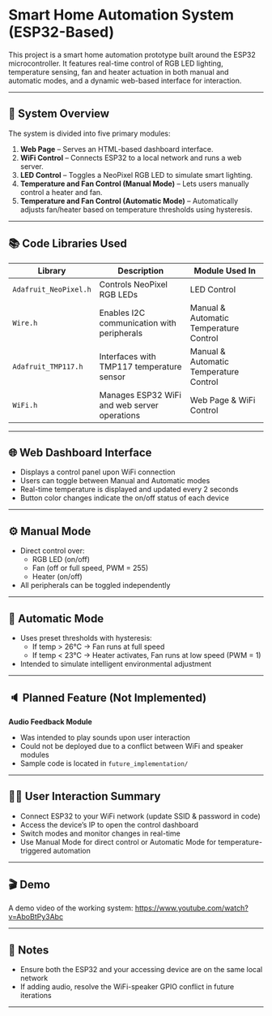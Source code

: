 # Smart Home Automation System (ESP32-Based)

This project is a smart home automation prototype built around the ESP32 microcontroller. It features real-time control of RGB LED lighting, temperature sensing, fan and heater actuation in both manual and automatic modes, and a dynamic web-based interface for interaction.

---

## 🧠 System Overview

The system is divided into five primary modules:

1. **Web Page** – Serves an HTML-based dashboard interface.
2. **WiFi Control** – Connects ESP32 to a local network and runs a web server.
3. **LED Control** – Toggles a NeoPixel RGB LED to simulate smart lighting.
4. **Temperature and Fan Control (Manual Mode)** – Lets users manually control a heater and fan.
5. **Temperature and Fan Control (Automatic Mode)** – Automatically adjusts fan/heater based on temperature thresholds using hysteresis.

---

## 📚 Code Libraries Used

| Library                | Description                                                                 | Module Used In                          |
|------------------------|-----------------------------------------------------------------------------|------------------------------------------|
| `Adafruit_NeoPixel.h`  | Controls NeoPixel RGB LEDs                                                  | LED Control                              |
| `Wire.h`               | Enables I2C communication with peripherals                                  | Manual & Automatic Temperature Control   |
| `Adafruit_TMP117.h`    | Interfaces with TMP117 temperature sensor                                   | Manual & Automatic Temperature Control   |
| `WiFi.h`               | Manages ESP32 WiFi and web server operations                                | Web Page & WiFi Control                  |

---

## 🌐 Web Dashboard Interface

- Displays a control panel upon WiFi connection
- Users can toggle between Manual and Automatic modes
- Real-time temperature is displayed and updated every 2 seconds
- Button color changes indicate the on/off status of each device

---

## ⚙️ Manual Mode

- Direct control over:
  - RGB LED (on/off)
  - Fan (off or full speed, PWM = 255)
  - Heater (on/off)
- All peripherals can be toggled independently

---

## 🤖 Automatic Mode

- Uses preset thresholds with hysteresis:
  - If temp > 26°C → Fan runs at full speed
  - If temp < 23°C → Heater activates, Fan runs at low speed (PWM = 1)
- Intended to simulate intelligent environmental adjustment

---

## 🔈 Planned Feature (Not Implemented)

**Audio Feedback Module**
- Was intended to play sounds upon user interaction
- Could not be deployed due to a conflict between WiFi and speaker modules
- Sample code is located in `future_implementation/`

---

## 🧑‍💻 User Interaction Summary

- Connect ESP32 to your WiFi network (update SSID & password in code)
- Access the device’s IP to open the control dashboard
- Switch modes and monitor changes in real-time
- Use Manual Mode for direct control or Automatic Mode for temperature-triggered automation

---

## 🎬 Demo

A demo video of the working system:
https://www.youtube.com/watch?v=AboBtPy3Abc

---

## 📌 Notes

- Ensure both the ESP32 and your accessing device are on the same local network
- If adding audio, resolve the WiFi-speaker GPIO conflict in future iterations

---
